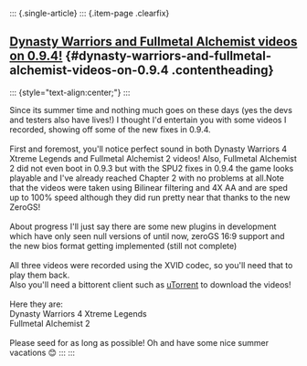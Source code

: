 ::: {.single-article}
::: {.item-page .clearfix}
## [Dynasty Warriors and Fullmetal Alchemist videos on 0.9.4!](/142-dynasty-warriors-and-fullmetal-alchemist-videos-on-0-9-4.html) {#dynasty-warriors-and-fullmetal-alchemist-videos-on-0.9.4 .contentheading}

::: {style="text-align:center;"}
:::

Since its summer time and nothing much goes on these days (yes the devs
and testers also have lives!) I thought I\'d entertain you with some
videos I recorded, showing off some of the new fixes in 0.9.4.\
\
First and foremost, you\'ll notice perfect sound in both Dynasty
Warriors 4 Xtreme Legends and Fullmetal Alchemist 2 videos! Also,
Fullmetal Alchemist 2 did not even boot in 0.9.3 but with the SPU2 fixes
in 0.9.4 the game looks playable and I\'ve already reached Chapter 2
with no problems at all.Note that the videos were taken using Bilinear
filtering and 4X AA and are sped up to 100% speed although they did run
pretty near that thanks to the new ZeroGS!\
\
About progress I\'ll just say there are some new plugins in development
which have only seen null versions of until now, zeroGS 16:9 support and
the new bios format getting implemented (still not complete)\
\
All three videos were recorded using the XVID codec, so you\'ll need
that to play them back.\
Also you\'ll need a bittorent client such as
[uTorrent](http://www.utorrent.com) to download the videos!\
\
Here they are:\
Dynasty Warriors 4 Xtreme Legends\
Fullmetal Alchemist 2\
\
Please seed for as long as possible! Oh and have some nice summer
vacations
😊
:::
:::
